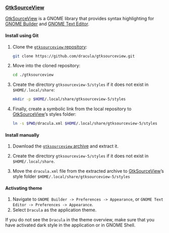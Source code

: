 ### [GtkSourceView](https://wiki.gnome.org/Projects/GtkSourceView)

[GtkSourceView](https://wiki.gnome.org/Projects/GtkSourceView) is a GNOME library that provides syntax highlighting for [GNOME Builder](https://apps.gnome.org/Builder/) and [GNOME Text Editor](https://apps.gnome.org/TextEditor/).

#### Install using Git

 1. Clone the [`gtksourceview` repository](https://github.com/dracula/gtksourceview):

    ```bash
    git clone https://github.com/dracula/gtksourceview.git
    ```

 2. Move into the cloned repository:

    ```bash
    cd ./gtksourceview
    ```

 3. Create the directory `gtksourceview-5/styles` if it does not exist in `$HOME/.local/share`:

    ```bash
    mkdir -p $HOME/.local/share/gtksourceview-5/styles
    ```

 4. Finally, create a symbolic link from the local repository to [GtkSourceView](https://wiki.gnome.org/Projects/GtkSourceView)’s styles folder:

    ```bash
    ln -s $PWD/dracula.xml $HOME/.local/share/gtksourceview-5/styles
    ```

#### Install manually

 1. Download the [`gtksourceview` archive](https://github.com/dracula/gtksourceview/archive/main.zip) and extract it.

 2. Create the directory `gtksourceview-5/styles` if it does not exist in `$HOME/.local/share`.

 3. Move the `dracula.xml` file from the extracted archive to [GtkSourceView](https://wiki.gnome.org/Projects/GtkSourceView)’s style folder `$HOME/.local/share/gtksourceview-5/styles`

#### Activating theme

1. Navigate to `GNOME Builder -> Preferences -> Appearance`, or `GNOME Text Editor -> Preferences -> Appearance`.
2. Select `Dracula` as the application theme.

If you do not see the `Dracula` in the theme overview, make sure that you have activated dark style in the application or in GNOME Shell.
